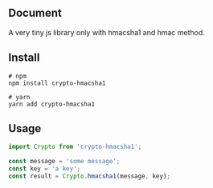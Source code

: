 ## Document
A very tiny js library only with hmacsha1 and hmac method.

## Install

```shell
# npm
npm install crypto-hmacsha1

# yarn
yarn add crypto-hmacsha1
```

## Usage
```javascript
import Crypto from 'crypto-hmacsha1';

const message = 'some message';
const key = 'a key';
const result = Crypto.hmacsha1(message, key);
```

